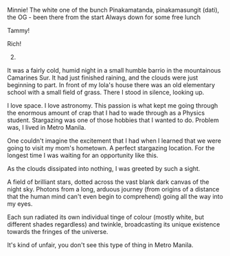 


Minnie!
The white one of the bunch
Pinakamatanda, pinakamasungit (dati), the OG - been there from the start
Always down for some free lunch

Tammy!

Rich!



2.
It was a fairly cold, humid night in a small humble barrio in the mountainous Camarines Sur. It had just finished raining, and the clouds were just beginning to part. In front of my lola's house there was an old elementary school with a small field of grass. There I stood in silence, looking up.

I love space. I love astronomy. This passion is what kept me going through the enormous amount of crap that I had to wade through as a Physics student. Stargazing was one of those hobbies that I wanted to do. Problem was, I lived in Metro Manila.

One couldn't imagine the excitement that I had when I learned that we were going to visit my mom's hometown. A perfect stargazing location. For the longest time I was waiting for an opportunity like this.

As the clouds dissipated into nothing, I was greeted by such a sight.

A field of brilliant stars, dotted across the vast blank dark canvas of the night sky. Photons from a long, arduous journey (from origins of a distance that the human mind can't even begin to comprehend) going all the way into my eyes.

Each sun radiated its own individual tinge of colour (mostly white, but different shades regardless) and twinkle, broadcasting its unique existence towards the fringes of the universe.

It's kind of unfair, you don't see this type of thing in Metro Manila.